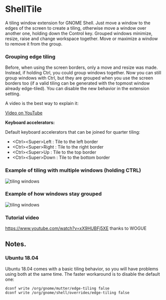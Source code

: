 # ShellTile

A tiling window extension for GNOME Shell. Just move a window to the edges of the screen to create a tiling, otherwise move a window over another one, holding down the Control key. Grouped windows minimize, resize, raise and change workspace together. Move or maximize a window to remove it from the group.

### Grouping edge tiling

Before, when using the screen borders, only a move and resize was made. Instead, if holding Ctrl, you could group windows together. Now you can still group windows with Ctrl, but they are grouped when you use the screen borders too (if a valid tiling can be generated with the topmost window already edge-tiled). You can disable the new behavior in the extension setting.

A video is the best way to explain it:

[Video on YouTube](https://www.youtube.com/watch?v=hNncF9Pc6PY)


**Keyboard accelerators:**

Default keyboard accelerators that can be joined for quarter tiling:

* &lt;Ctrl&gt;&lt;Super&gt;Left : Tile to the left border
* &lt;Ctrl&gt;&lt;Super&gt;Right : Tile to the right border
* &lt;Ctrl&gt;&lt;Super&gt;Up : Tile to the top border
* &lt;Ctrl&gt;&lt;Super&gt;Down : Tile to the bottom border

### Example of tiling with multiple windows (holding CTRL)

![tiling windows](/README/img/window_tiling.gif)

### Example of how windows stay grouped

![tiling windows](/README/img/coordinated_actions.gif)

### Tutorial video

https://www.youtube.com/watch?v=xX9HUBFj5XE
thanks to WOGUE

## Notes.
### Ubuntu 18.04
Ubuntu 18.04 comes with a basic tiling behavior, so you will have problems using both at the same time.
The faster workaround is to disable the default one:
```
dconf write /org/gnome/mutter/edge-tiling false
dconf write /org/gnome/shell/overrides/edge-tiling false
```
